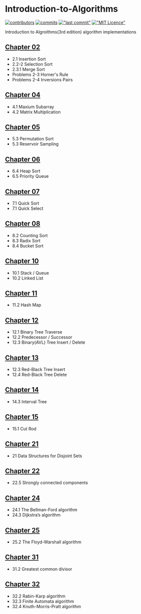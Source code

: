 # Introduction-to-Algorithms

[![contributors](https://img.shields.io/github/contributors/WeiduoS/Introduction-to-Algorithms.svg)](https://github.com/WeiduoS/Introduction-to-Algorithms/graphs/contributors)
[![commits](https://img.shields.io/github/commit-activity/m/WeiduoS/Introduction-to-Algorithms.svg)](https://github.com/WeiduoS/Introduction-to-Algorithms/commits/master)
[!["last commit"](https://img.shields.io/github/last-commit/WeiduoS/Introduction-to-Algorithms.svg)](https://github.com/WeiduoS/Introduction-to-Algorithms/commits/master)
[!["MIT Licence"](https://img.shields.io/github/license/WeiduoS/Introduction-to-Algorithms.svg)](https://github.com/WeiduoS/Introduction-to-Algorithms/blob/master/LICENSE)

Introduction to Algroithms(3rd edition) algorithm implementations

## [Chapter 02](https://github.com/WeiduoS/Introduction-to-Algorithms/tree/master/src/main/java/chapter02)

-   2.1 Insertion Sort
-   2.2-2 Selection Sort
-   2.3.1 Merge Sort
-   Problems 2-3 Horner's Rule
-   Problems 2-4 Inversions Pairs

## [Chapter 04](https://github.com/WeiduoS/Introduction-to-Algorithms/tree/master/src/main/java/chapter04)

-   4.1 Maxium Subarray
-   4.2 Matrix Multiplication

## [Chapter 05](https://github.com/WeiduoS/Introduction-to-Algorithms/tree/master/src/main/java/chapter05)

-   5.3 Permutation Sort
-   5.3 Reservoir Sampling

## [Chapter 06](https://github.com/WeiduoS/Introduction-to-Algorithms/tree/ws1255/src/main/java/chapter06)

-   6.4 Heap Sort
-   6.5 Priority Queue

## [Chapter 07](https://github.com/WeiduoS/Introduction-to-Algorithms/tree/ws1255/src/main/java/chapter07)

-   7.1 Quick Sort
-   7.1 Quick Select

## [Chapter 08](https://github.com/WeiduoS/Introduction-to-Algorithms/tree/ws1255/src/main/java/chapter08)

-   8.2 Counting Sort
-   8.3 Radix Sort
-   8.4 Bucket Sort

## [Chapter 10](https://github.com/WeiduoS/Introduction-to-Algorithms/tree/ws1255/src/main/java/chapter10)

-   10.1 Stack / Queue
-   10.2 Linked List

## [Chapter 11](https://github.com/WeiduoS/Introduction-to-Algorithms/tree/ws1255/src/main/java/chapter11)

-   11.2 Hash Map

## [Chapter 12](https://github.com/WeiduoS/Introduction-to-Algorithms/tree/ws1255/src/main/java/chapter12)

-   12.1 Binary Tree Traverse
-   12.2 Predecessor / Successor
-   12.3 Binary(AVL) Tree Insert / Delete

## [Chapter 13](https://github.com/WeiduoS/Introduction-to-Algorithms/tree/ws1255/src/main/java/chapter13)

-   12.3 Red-Black Tree Insert
-   12.4 Red-Black Tree Delete

## [Chapter 14](https://github.com/WeiduoS/Introduction-to-Algorithms/tree/ws1255/src/main/java/chapter14)

-   14.3 Interval Tree

## [Chapter 15](https://github.com/WeiduoS/Introduction-to-Algorithms/tree/ws1255/src/main/java/chapter15)

-   15.1 Cut Rod

## [Chapter 21](https://github.com/WeiduoS/Introduction-to-Algorithms/tree/ws1255/src/main/java/chapter21)

-   21 Data Structures for Disjoint Sets

## [Chapter 22](https://github.com/WeiduoS/Introduction-to-Algorithms/tree/ws1255/src/main/java/chapter22)

-   22.5 Strongly connected components

## [Chapter 24](https://github.com/WeiduoS/Introduction-to-Algorithms/tree/ws1255/src/main/java/chapter24)

-   24.1 The Bellman-Ford algorithm
-   24.3 Dijkstra’s algorithm

## [Chapter 25](https://github.com/WeiduoS/Introduction-to-Algorithms/tree/ws1255/src/main/java/chapter25)

-   25.2 The Floyd-Warshall algorithm

## [Chapter 31](https://github.com/WeiduoS/Introduction-to-Algorithms/tree/ws1255/src/main/java/chapter31)

-   31.2 Greatest common divisor

## [Chapter 32](https://github.com/WeiduoS/Introduction-to-Algorithms/tree/ws1255/src/main/java/chapter32)

-   32.2 Rabin-Karp algorithm
-   32.3 Finite Automata algorithm
-   32.4 Knuth-Morris-Pratt algorithm
